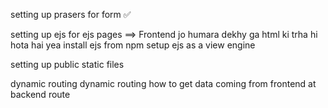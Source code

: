 setting up prasers for form ✅

setting up ejs for ejs pages ==> Frontend jo humara dekhy ga html ki trha hi hota hai yea 
    install ejs from npm
    setup ejs as a view engine

setting up public static files

dynamic routing
    dynamic routing
    how to get data coming from frontend at backend route